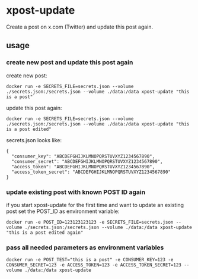 # xpost-update

Create a post on x.com (Twitter) and update this post again.

## usage

### create new post and update this post again

create new post:

`docker run -e SECRETS_FILE=secrets.json --volume ./secrets.json:/secrets.json --volume ./data:/data xpost-update "this is a post"`

update this post again:

`docker run -e SECRETS_FILE=secrets.json --volume ./secrets.json:/secrets.json --volume ./data:/data xpost-update "this is a post edited"`

secrets.json looks like:

```
{
  "consumer_key": "ABCDEFGHIJKLMNOPQRSTUVXYZ1234567890",
  "consumer_secret": "ABCDEFGHIJKLMNOPQRSTUVXYZ1234567890",
  "access_token": "ABCDEFGHIJKLMNOPQRSTUVXYZ1234567890",
  "access_token_secret": "ABCDEFGHIJKLMNOPQRSTUVXYZ1234567890"
}
```

### update existing post with known POST ID again

if you start xpost-update for the first time and want to update an existing post set the POST_ID as environment variable:

`docker run -e POST_ID=123123123123 -e SECRETS_FILE=secrets.json --volume ./secrets.json:/secrets.json --volume ./data:/data xpost-update "this is a post edited again"`

### pass all needed parameters as environment variables

`docker run -e POST_TEST="this is a post" -e CONSUMER_KEY=123 -e CONSUMER_SECRET=123 -e ACCESS_TOKEN=123 -e ACCESS_TOKEN_SECRET=123 --volume ./data:/data xpost-update`
